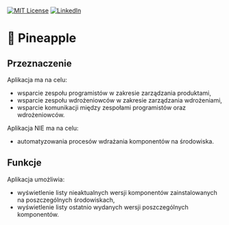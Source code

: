 [![MIT License][license-shield]][license-url]
[![LinkedIn][linkedin-shield]][linkedin-url]

# 🍍 Pineapple

## Przeznaczenie

Aplikacja ma na celu:
* wsparcie zespołu programistów w zakresie zarządzania produktami,
* wsparcie zespołu wdrożeniowców w zakresie zarządzania wdrożeniami,
* wsparcie komunikacji między zespołami programistów oraz wdrożeniowców.

Aplikacja NIE ma na celu:
* automatyzowania procesów wdrażania komponentów na środowiska.

## Funkcje

Aplikacja umożliwia:
* wyświetlenie listy nieaktualnych wersji komponentów zainstalowanych na poszczególnych środowiskach,
* wyświetlenie listy ostatnio wydanych wersji poszczególnych komponentów.

[license-shield]: https://img.shields.io/github/license/vebaspect/pineapple.svg?style=for-the-badge
[license-url]: https://github.com/vebaspect/pineapple/blob/master/LICENSE.md
[linkedin-shield]: https://img.shields.io/badge/-LinkedIn-black.svg?style=for-the-badge&logo=linkedin&colorB=555
[linkedin-url]: https://www.linkedin.com/in/grzegorzwodniczak
